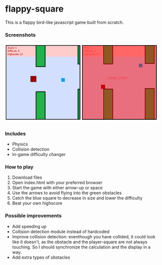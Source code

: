 # flappy-square
This is a flappy bird-like javascript game built from scratch. 

### Screenshots
![alt text](https://github.com/zapateros/flappy-square/blob/master/images/printscreens/printscreens.png "printscreen flappy square")


### Includes
- Physics
- Collision detection
- In-game difficulty changer

### How to play
1. Download files
2. Open index.html with your preferred browser
3. Start the game with either arrow-up or space
4. Use the arrows to avoid flying into the green obstacles
5. Catch the blue square to decrease in size and lower the difficulty
6. Beat your own highscore

### Possible improvements
- Add speeding up 
- Collision detection module instead of hardcoded
- Improve collision detection: eventhough you have collided, it could look like it doesn't, as the obstacle and the player-square are not always touching. So I should synchronize the calculation and the display in a way.
- Add extra types of obstacles
